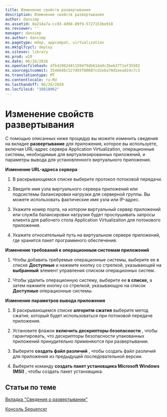 ```yaml
---
title: Изменение свойств развертывания
description: Изменение свойств развертывания
author: dansimp
ms.assetid: 0a214a7a-cc83-4d04-89f9-5727153be918
ms.reviewer: ''
manager: dansimp
ms.author: dansimp
ms.pagetype: mdop, appcompat, virtualization
ms.mktglfcycl: deploy
ms.sitesec: library
ms.prod: w10
ms.date: 06/16/2016
ms.openlocfilehash: dfb42962d41159479db61da9c3beb3771ef35502
ms.sourcegitcommit: 354664bc527d93f80687cd2eba70d1eea024c7c3
ms.translationtype: MT
ms.contentlocale: ru-RU
ms.lasthandoff: 06/26/2020
ms.locfileid: "10818062"
---
```

# Изменение свойств развертывания


С помощью описанных ниже процедур вы можете изменить сведения на вкладке **развертывание** для приложения, которое вы используете, включая URL-адрес сервера Application Virtualization, операционные системы, необходимые для виртуализированных приложений, и параметры вывода для установленного виртуального приложения.

**Изменение URL-адреса сервера**

1.  В раскрывающемся списке выберите протокол потоковой передачи.

2.  Введите имя узла виртуального сервера приложений или подсистемы балансировки нагрузки для серверной группы. Вы можете использовать фактические имя узла или IP-адрес.

3.  Укажите номер порта, на котором виртуальный сервер приложений или служба балансировки нагрузки будет прослушивать запросы клиента для рабочего стола Application Virtualization для потокового приложения.

4.  Укажите относительный путь на виртуальном сервере приложений, где хранится пакет программного обеспечения.

**Изменение требований к операционным системам приложений**

1.  Чтобы добавить требуемые операционные системы, выберите ее в списке **Доступные** и нажмите кнопку со стрелкой, указывающей на **выбранный** элемент управления списком операционных систем.

2.  Чтобы удалить операционную систему, выберите ее **в списке,** а затем нажмите кнопку со стрелкой, указывающую на список **Доступные** операционные системы.

**Изменение параметров вывода приложения**

1.  В раскрывающемся списке **алгоритм сжатия** выберите метод сжатия, который будет использоваться при потоковой передаче приложения.

2.  Установите флажок **включить дескрипторы безопасности** , чтобы гарантировать, что дескрипторы безопасности упакованных приложений принудительно применяются при развертывании.

3.  Выберите **создать файл различий** , чтобы создать файл различий для приложения из предыдущей последовательной версии.

4.  Выберите команду **создать пакет установщика Microsoft Windows (MSI)** , чтобы создать пакет установщика.

## Статьи по теме


[Вкладка "Сведения о развертывании"](about-the-deployment-tab.md)

[Консоль Sequencer](sequencer-console.md)

 

 





